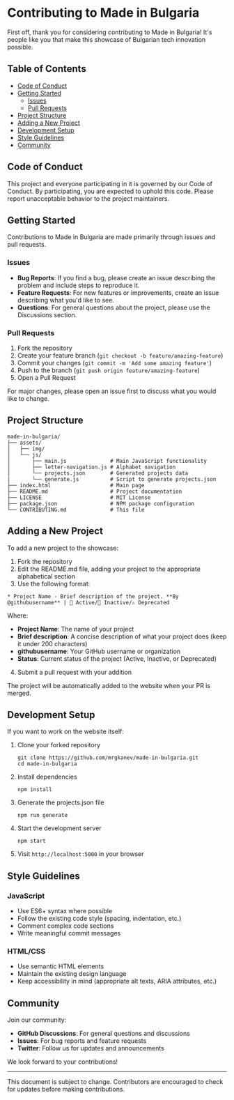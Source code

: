 # Contributing to Made in Bulgaria

First off, thank you for considering contributing to Made in Bulgaria! It's people like you that make this showcase of Bulgarian tech innovation possible.

## Table of Contents

- [Code of Conduct](#code-of-conduct)
- [Getting Started](#getting-started)
  - [Issues](#issues)
  - [Pull Requests](#pull-requests)
- [Project Structure](#project-structure)
- [Adding a New Project](#adding-a-new-project)
- [Development Setup](#development-setup)
- [Style Guidelines](#style-guidelines)
- [Community](#community)

## Code of Conduct

This project and everyone participating in it is governed by our Code of Conduct. By participating, you are expected to uphold this code. Please report unacceptable behavior to the project maintainers.

## Getting Started

Contributions to Made in Bulgaria are made primarily through issues and pull requests.

### Issues

- **Bug Reports**: If you find a bug, please create an issue describing the problem and include steps to reproduce it.
- **Feature Requests**: For new features or improvements, create an issue describing what you'd like to see.
- **Questions**: For general questions about the project, please use the Discussions section.

### Pull Requests

1. Fork the repository
2. Create your feature branch (`git checkout -b feature/amazing-feature`)
3. Commit your changes (`git commit -m 'Add some amazing feature'`)
4. Push to the branch (`git push origin feature/amazing-feature`)
5. Open a Pull Request

For major changes, please open an issue first to discuss what you would like to change.

## Project Structure

```
made-in-bulgaria/
├── assets/
│   ├── img/
│   └── js/
│       ├── main.js              # Main JavaScript functionality
│       ├── letter-navigation.js # Alphabet navigation
│       └── projects.json        # Generated projects data
|       └── generate.js          # Script to generate projects.json
├── index.html                   # Main page
├── README.md                    # Project documentation
├── LICENSE                      # MIT License
├── package.json                 # NPM package configuration       
└── CONTRIBUTING.md              # This file
```

## Adding a New Project

To add a new project to the showcase:

1. Fork the repository
2. Edit the README.md file, adding your project to the appropriate alphabetical section
3. Use the following format:

```
* Project Name - Brief description of the project. **By @githubusername** | 🚀 Active/🏁 Inactive/⚠️ Deprecated
```

Where:

- **Project Name**: The name of your project
- **Brief description**: A concise description of what your project does (keep it under 200 characters)
- **githubusername**: Your GitHub username or organization
- **Status**: Current status of the project (Active, Inactive, or Deprecated)

4. Submit a pull request with your addition

The project will be automatically added to the website when your PR is merged.

## Development Setup

If you want to work on the website itself:

1. Clone your forked repository

   ```
   git clone https://github.com/mrgkanev/made-in-bulgaria.git
   cd made-in-bulgaria
   ```

2. Install dependencies

   ```
   npm install
   ```

3. Generate the projects.json file

   ```
   npm run generate
   ```

4. Start the development server

   ```
   npm start
   ```

5. Visit `http://localhost:5000` in your browser

## Style Guidelines

### JavaScript

- Use ES6+ syntax where possible
- Follow the existing code style (spacing, indentation, etc.)
- Comment complex code sections
- Write meaningful commit messages

### HTML/CSS

- Use semantic HTML elements
- Maintain the existing design language
- Keep accessibility in mind (appropriate alt texts, ARIA attributes, etc.)

## Community

Join our community:

- **GitHub Discussions**: For general questions and discussions
- **Issues**: For bug reports and feature requests
- **Twitter**: Follow us for updates and announcements

We look forward to your contributions!

---

This document is subject to change. Contributors are encouraged to check for updates before making contributions.
